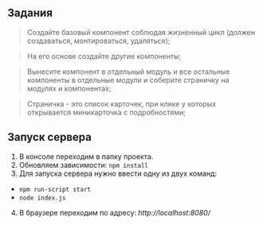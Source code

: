 ﻿## Задания

> Создайте базовый компонент соблюдая жизненный цикл (должен создаваться, монтироваться, удаляться);

> На его основе создайте другие компоненты;

> Вынесите компонент в отдельный модуль и все остальные компоненты в отдельные модули и соберите страничку на модулях и компонентах;

> Страничка - это список карточек, при клике у которых открывается миникарточка с подробностями;

## Запуск сервера 

1. В консоле переходим в папку проекта.
2. Обновляем зависимости: `npm install`
3. Для запуска сервера нужно ввести одну из двух команд:
- `npm run-script start`
- `node index.js`
4. В браузере переходим по адресу: *http://localhost:8080/*